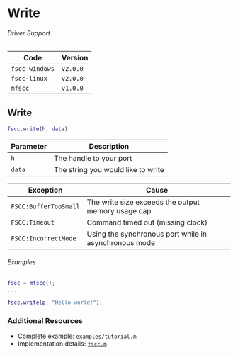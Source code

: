 # Write


###### Driver Support
| Code | Version |
| ---- | ------- |
| `fscc-windows` | `v2.0.0` |
| `fscc-linux` | `v2.0.0` |
| `mfscc` | `v1.0.0` |


## Write
```MATLAB
fscc.write(h, data)
```

| Parameter | Description |
| --------- | ----------- |
| `h` | The handle to your port |
| `data` | The string you would like to write |

| Exception | Cause |
| --------- | ----- |
| `FSCC:BufferTooSmall` | The write size exceeds the output memory usage cap |
| `FSCC:Timeout` | Command timed out (missing clock) |
| `FSCC:IncorrectMode` | Using the synchronous port while in asynchronous mode |

###### Examples
```MATLAB
fscc = mfscc();
...

fscc.write(p, "Hello world!");
```


### Additional Resources
- Complete example: [`examples/tutorial.m`](../examples/tutorial.m)
- Implementation details: [`fscc.m`](../mfscc.m)
